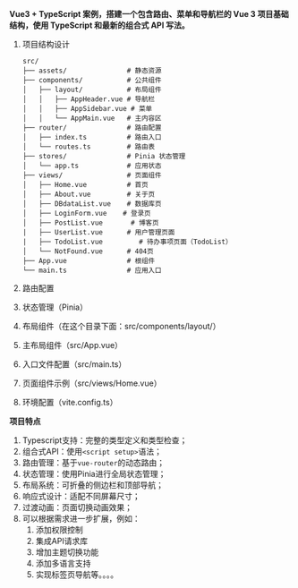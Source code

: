 **Vue3 + TypeScript 案例，搭建一个包含路由、菜单和导航栏的 Vue 3 项目基础结构，使用 TypeScript 和最新的组合式 API 写法。**

1. 项目结构设计
    ```
    src/
    ├── assets/               # 静态资源
    ├── components/           # 公共组件
    │   ├── layout/           # 布局组件
    │   │   ├── AppHeader.vue # 导航栏
    │   │   ├── AppSidebar.vue # 菜单
    │   │   └── AppMain.vue   # 主内容区
    ├── router/               # 路由配置
    │   ├── index.ts          # 路由入口
    │   └── routes.ts         # 路由表
    ├── stores/               # Pinia 状态管理
    │   └── app.ts            # 应用状态
    ├── views/                # 页面组件
    │   ├── Home.vue          # 首页
    │   ├── About.vue         # 关于页
    │   ├── DBdataList.vue    # 数据库页
    │   ├── LoginForm.vue    # 登录页
    │   ├── PostList.vue       # 博客页
    |   ├── UserList.vue      # 用户管理页面
    |   ├── TodoList.vue         # 待办事项页面（TodoList）
    │   └── NotFound.vue      # 404页
    ├── App.vue               # 根组件
    └── main.ts               # 应用入口
    ```

2. 路由配置
3. 状态管理（Pinia）
4. 布局组件（在这个目录下面：src/components/layout/）
5. 主布局组件（src/App.vue）
6. 入口文件配置（src/main.ts）
7. 页面组件示例（src/views/Home.vue）
8. 环境配置（vite.config.ts）

**项目特点**
1. Typescript支持：完整的类型定义和类型检查；
2. 组合式API：使用`<script setup>`语法；
3. 路由管理：基于`vue-router`的动态路由；
4. 状态管理：使用Pinia进行全局状态管理；
5. 布局系统：可折叠的侧边栏和顶部导航；
6. 响应式设计：适配不同屏幕尺寸；
7. 过渡动画：页面切换动画效果；
8. 可以根据需求进一步扩展，例如：
    1. 添加权限控制
    2. 集成API请求库
    3. 增加主题切换功能
    4. 添加多语言支持
    5. 实现标签页导航等。。。。





